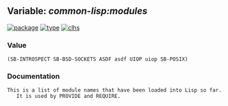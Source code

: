 ## Variable: ***common-lisp:*modules****
[![package](https://img.shields.io/badge/Package-COMMON--LISP-5f9ea0.svg?style=social&colorA=999999)](../) [![type](https://img.shields.io/badge/Type-Variable-5f9ea0.svg?style=social&colorA=999999)](../#variable) [![clhs](https://img.shields.io/badge/CLHS-*MODULES*-5f9ea0.svg?style=social&colorA=999999)](http://www.lispworks.com/documentation/HyperSpec/Body/v_module.htm) 
### Value
```
(SB-INTROSPECT SB-BSD-SOCKETS ASDF asdf UIOP uiop SB-POSIX)
```
### Documentation
```
This is a list of module names that have been loaded into Lisp so far.
   It is used by PROVIDE and REQUIRE.
```
